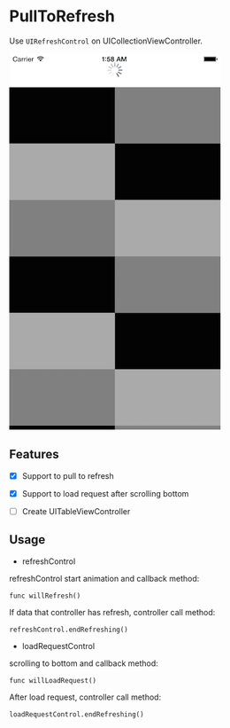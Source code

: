 # PullToRefresh

Use `UIRefreshControl` on UICollectionViewController.

![ ](Example/pulltorefresh.png)

## Features
- [x] Support to pull to refresh
- [x] Support to load request after scrolling bottom
- [ ] Create UITableViewController


## Usage

- refreshControl

refreshControl start animation and callback method:
```
func willRefresh()
```

If data that controller has refresh, controller call method:
```
refreshControl.endRefreshing()
```

- loadRequestControl

scrolling to bottom and callback method:
```
func willLoadRequest()
```

After load request, controller call method:
```
loadRequestControl.endRefreshing()
```
